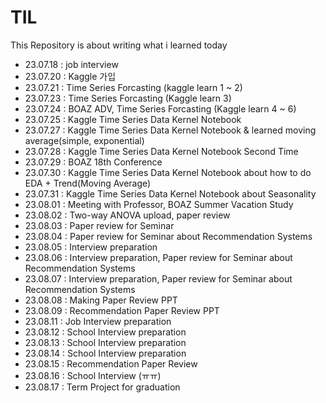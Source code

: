 # TIL
This Repository is about writing what i learned today
- 23.07.18 : job interview
- 23.07.20 : Kaggle 가입
- 23.07.21 : Time Series Forcasting (kaggle learn 1 ~ 2)
- 23.07.23 : Time Series Forcasting (Kaggle learn 3)
- 23.07.24 : BOAZ ADV, Time Series Forcasting (Kaggle learn 4 ~ 6)
- 23.07.25 : Kaggle Time Series Data Kernel Notebook
- 23.07.27 : Kaggle Time Series Data Kernel Notebook & learned moving average(simple, exponential)
- 23.07.28 : Kaggle Time Series Data Kernel Notebook Second Time
- 23.07.29 : BOAZ 18th Conference
- 23.07.30 : Kaggle Time Series Data Kernel Notebook about how to do EDA + Trend(Moving Average)
- 23.07.31 : Kaggle Time Series Data Kernel Notebook about Seasonality
- 23.08.01 : Meeting with Professor, BOAZ Summer Vacation Study
- 23.08.02 : Two-way ANOVA upload, paper review
- 23.08.03 : Paper review for Seminar
- 23.08.04 : Paper review for Seminar about Recommendation Systems
- 23.08.05 : Interview preparation
- 23.08.06 : Interview preparation, Paper review for Seminar about Recommendation Systems
- 23.08.07 : Interview preparation, Paper review for Seminar about Recommendation Systems
- 23.08.08 : Making Paper Review PPT
- 23.08.09 : Recommendation Paper Review PPT
- 23.08.11 : Job Interview preparation
- 23.08.12 : School Interview preparation
- 23.08.13 : School Interview preparation
- 23.08.14 : School Interview preparation
- 23.08.15 : Recommendation Paper Review
- 23.08.16 : School Interview (ㅠㅠ)
- 23.08.17 : Term Project for graduation
